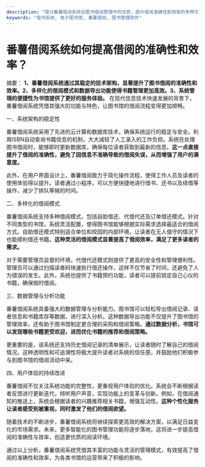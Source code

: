 ```yaml
---
description: "探讨番薯借阅系统在图书借阅管理中的优势，提升借阅准确性和效率的多种方法与功能，适合各类书馆使用。"
keywords: "借书系统, 电子图书馆, 番薯借阅, 图书管理软件"
---
```

# 番薯借阅系统如何提高借阅的准确性和效率？

摘要： **1、番薯借阅系统通过其稳定的技术架构，显著提升了图书借阅的准确性和效率。2、多样化的借阅模式和数据导出功能使得书籍管理更加高效。3、系统管理的便捷性为书馆提供了更好的服务体验。** 在现代信息技术快速发展的背景下，番薯借阅系统凭借其强大的功能与特色，让图书馆的借阅流程变得更加顺畅。

一、系统架构的稳定性

番薯借阅系统采用了先进的云计算和数据库技术，确保系统运行的稳定与安全。利用ISBN自动查询书籍信息的机制，大大减轻了人工录入的工作负担。系统在处理图书借阅时，能够即时更新数据库，确保每位读者获取到最新的信息。**这一点直接提升了借阅的准确性，避免了因信息不准确导致的借阅失误，从而增强了用户的满意度。**

此外，在用户界面设计上，番薯借阅致力于简化操作流程，使得工作人员及读者的使用体验得以提升。读者通过小程序，可以方便快捷地进行借书、还书以及续借等操作，减少了排队等候的时间。

二、多样化的借阅模式

番薯借阅系统支持多种借阅模式，包括自助借还、代借代还及订单借还模式。针对不同类型的书馆，系统灵活配置，使得图书馆能够根据实际需求选择最适合的借阅方式。自助借还模式特别适合单位和校园的内部环境，让读者在无人值守的情况下也能顺利借还书籍。**这种灵活的借阅模式显著提高了借阅效率，满足了更多读者的需求。**

对于需要管理员监督的环境，代借代还模式则提供了更高的安全性和管理便利性。管理员可以通过扫描读者码快速执行借还操作，这样不仅节省了时间，还避免了人为错误的发生。此外，系统也提供了书籍预约功能，读者可以提前锁定自己心仪的书籍，确保按时借阅。

三、数据管理与分析功能

番薯借阅系统具备强大的数据管理与分析能力。图书馆可以轻松导出借阅记录、读者信息和书籍库存等数据，进行深入分析。这种数据导出功能不仅提升了图书馆的管理效率，还有助于图书馆制定更合理的采购和借阅策略。**通过数据分析，书馆可以发现哪些书籍更受欢迎，进而优化书籍的推荐和借阅策略。**

更重要的是，该系统还支持历史借阅记录的清单展示，让读者随时了解自己的借阅情况。这种透明性和可追溯性将极大提升读者对系统的信任感，并鼓励他们积极参与到图书馆的借阅活动中来。

四、用户体验的持续改进

番薯借阅不仅关注系统功能的完整性，更重视用户体验的优化。系统会不断根据读者反馈进行更新迭代，倾听用户声音，实现功能上的变革与创新。例如，在借阅通知的推送上，系统会根据读者的兴趣推荐相关书籍，增强互动性。**这种个性化服务让读者感受到被重视，同时激发了他们的借阅欲望。**

随着技术的不断进步，番薯借阅系统将继续探索更高效的解决方案，以满足日益变化的市场需求。未来，更多智能化的图书管理功能将逐步落地，这将进一步提高借阅的准确性与效率，创造更优质的阅读环境。

通过以上分析，番薯借阅系统凭借其丰富的功能与灵活的管理模式，有效提高了借阅的准确性和效率，为各类书馆的运营带来了积极的影响。
